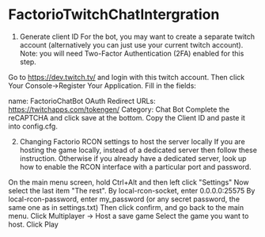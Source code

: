 # FactorioTwitchChatIntergration

1. Generate client ID
For the bot, you may want to create a separate twitch account (alternatively you can just use your current twitch account). Note: you will need Two-Factor Authentication (2FA) enabled for this step.

Go to https://dev.twitch.tv/ and login with this twitch account. Then click Your Console->Register Your Application. Fill in the fields:

name: FactorioChatBot
OAuth Redirect URLs: https://twitchapps.com/tokengen/
Category: Chat Bot
Complete the reCAPTCHA and click save at the bottom. Copy the Client ID and paste it into config.cfg.

2. Changing Factorio RCON settings to host the server locally
If you are hosting the game locally, instead of a dedicated server then follow these instruction. Otherwise if you already have a dedicated server, look up how to enable the RCON interface with a particular port and password.

On the main menu screen, hold Ctrl+Alt and then left click "Settings"
Now select the last item "The rest".
By local-rcon-socket, enter 0.0.0.0:25575
By local-rcon-password, enter my_password (or any secret password, the same one as in settings.txt)
Then click confirm, and go back to the main menu.
Click Multiplayer -> Host a save game
Select the game you want to host.
Click Play
